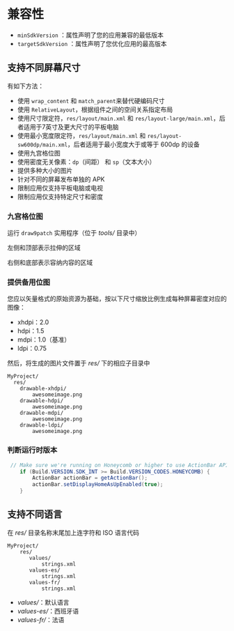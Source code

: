# 兼容性

- `minSdkVersion` ：属性声明了您的应用兼容的最低版本
- `targetSdkVersion` ：属性声明了您优化应用的最高版本

## 支持不同屏幕尺寸

有如下方法：

- 使用 `wrap_content` 和 `match_parent`来替代硬编码尺寸
- 使用 `RelativeLayout`，根据组件之间的空间关系指定布局
- 使用尺寸限定符，`res/layout/main.xml` 和 `res/layout-large/main.xml`，后者适用于7英寸及更大尺寸的平板电脑
- 使用最小宽度限定符，`res/layout/main.xml` 和 `res/layout-sw600dp/main.xml`，后者适用于最小宽度大于或等于 600dp 的设备
- 使用九宫格位图
- 使用密度无关像素：`dp`（间距） 和 `sp`（文本大小）
- 提供多种大小的图片
- 针对不同的屏幕发布单独的 APK
- 限制应用仅支持平板电脑或电视
- 限制应用仅支持特定尺寸和密度

### 九宫格位图

运行 `draw9patch` 实用程序（位于 *tools/* 目录中）

左侧和顶部表示拉伸的区域

右侧和底部表示容纳内容的区域

### 提供备用位图

您应以矢量格式的原始资源为基础，按以下尺寸缩放比例生成每种屏幕密度对应的图像：

- xhdpi：2.0
- hdpi：1.5
- mdpi：1.0（基准）
- ldpi：0.75

然后，将生成的图片文件置于 *res/* 下的相应子目录中

```
MyProject/
  res/
    drawable-xhdpi/
        awesomeimage.png
    drawable-hdpi/
        awesomeimage.png
    drawable-mdpi/
        awesomeimage.png
    drawable-ldpi/
        awesomeimage.png
```

### 判断运行时版本

```java
 // Make sure we're running on Honeycomb or higher to use ActionBar APIs
    if (Build.VERSION.SDK_INT >= Build.VERSION_CODES.HONEYCOMB) {
        ActionBar actionBar = getActionBar();
        actionBar.setDisplayHomeAsUpEnabled(true);
    }
```

## 支持不同语言

在 *res/* 目录名称末尾加上连字符和 ISO 语言代码

```
MyProject/
    res/
       values/
           strings.xml
       values-es/
           strings.xml
       values-fr/
           strings.xml
```

- *values/*：默认语言
- *values-es/*：西班牙语
- *values-fr/*：法语